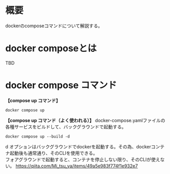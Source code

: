 # 概要
dockerのcomposeコマンドについて解説する。

# docker composeとは
TBD

# docker compose コマンド
**【compose up コマンド】**
```
docker compose up
```

**【compose up コマンド（よく使われる）】**
docker-compose.yamlファイルの各種サービスをビルドして、バックグラウンドで起動する。
```
docker compose up --build -d
```

d オプションはバックグラウンドでdockerを起動する。その為、dockerコンテナ起動後も通常通り、そのCLIを使用できる。  
フォアグラウンドで起動すると、コンテナを停止しない限り、そのCLIが使えない。
https://qiita.com/Mi_tsu_ya/items/49a5e983f774f1e932e7


